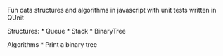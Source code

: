 Fun data structures and algorithms in javascript with unit tests written in QUnit

Structures:
	* Queue
	* Stack
	* BinaryTree
	
Algorithms
	* Print a binary tree
	